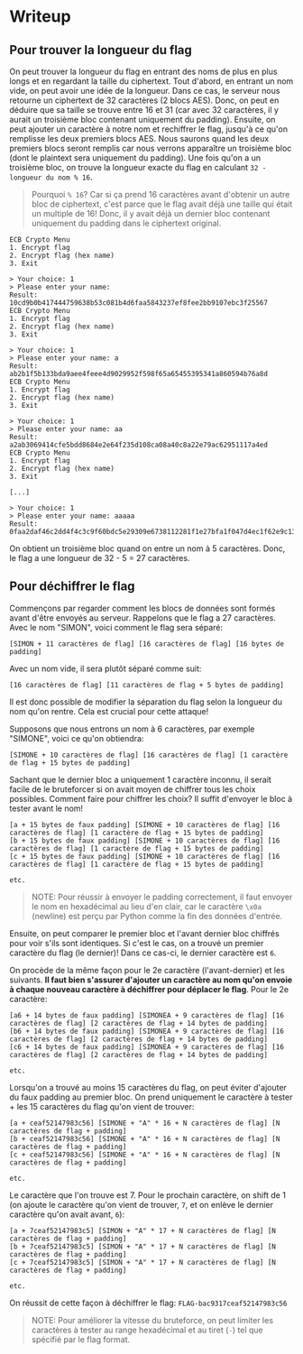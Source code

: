 # Writeup
## Pour trouver la longueur du flag
On peut trouver la longueur du flag en entrant des noms de plus en plus longs et en regardant la taille du ciphertext. Tout d'abord, en entrant un nom vide, on peut avoir une idée de la longueur. Dans ce cas, le serveur nous retourne un ciphertext de 32 caractères (2 blocs AES). Donc, on peut en déduire que sa taille se trouve entre 16 et 31 (car avec 32 caractères, il y aurait un troisième bloc contenant uniquement du padding). Ensuite, on peut ajouter un caractère à notre nom et rechiffrer le flag, jusqu'à ce qu'on remplisse les deux premiers blocs AES. Nous saurons quand les deux premiers blocs seront remplis car nous verrons apparaître un troisième bloc (dont le plaintext sera uniquement du padding). Une fois qu'on a un troisième bloc, on trouve la longueur exacte du flag en calculant `32 - longueur du nom % 16`.

> Pourquoi `% 16`? Car si ça prend 16 caractères avant d'obtenir un autre bloc de ciphertext, c'est parce que le flag avait déjà une taille qui était un multiple de 16! Donc, il y avait déjà un dernier bloc contenant uniquement du padding dans le ciphertext original.

```
ECB Crypto Menu
1. Encrypt flag
2. Encrypt flag (hex name)
3. Exit

> Your choice: 1
> Please enter your name:   
Result: 10cd9b0b417444759638b53c081b4d6faa5843237ef8fee2bb9107ebc3f25567
ECB Crypto Menu
1. Encrypt flag
2. Encrypt flag (hex name)
3. Exit

> Your choice: 1
> Please enter your name: a
Result: ab2b1f5b133bda9aee4feee4d9029952f598f65a65455395341a860594b76a8d
ECB Crypto Menu
1. Encrypt flag
2. Encrypt flag (hex name)
3. Exit

> Your choice: 1
> Please enter your name: aa
Result: a2ab3069414cfe5bdd8684e2e64f235d108ca08a40c8a22e79ac62951117a4ed
ECB Crypto Menu
1. Encrypt flag
2. Encrypt flag (hex name)
3. Exit

[...]

> Your choice: 1
> Please enter your name: aaaaa
Result: 0faa2daf46c2dd4f4c3c9f60bdc5e29309e6738112281f1e27bfa1f047d4ec1f62e9c13115c6ffb2da9bfa44d802c671
```

On obtient un troisième bloc quand on entre un nom à 5 caractères. Donc, le flag a une longueur de 32 - 5 = 27 caractères.

## Pour déchiffrer le flag
Commençons par regarder comment les blocs de données sont formés avant d'être envoyés au serveur. Rappelons que le flag a 27 caractères. Avec le nom "SIMON", voici comment le flag sera séparé:

```
[SIMON + 11 caractères de flag] [16 caractères de flag] [16 bytes de padding]
```

Avec un nom vide, il sera plutôt séparé comme suit:

```
[16 caractères de flag] [11 caractères de flag + 5 bytes de padding]
```

Il est donc possible de modifier la séparation du flag selon la longueur du nom qu'on rentre. Cela est crucial pour cette attaque!

Supposons que nous entrons un nom à 6 caractères, par exemple "SIMONE", voici ce qu'on obtiendra:

```
[SIMONE + 10 caractères de flag] [16 caractères de flag] [1 caractère de flag + 15 bytes de padding]
```

Sachant que le dernier bloc a uniquement 1 caractère inconnu, il serait facile de le bruteforcer si on avait moyen de chiffrer tous les choix possibles. Comment faire pour chiffrer les choix? Il suffit d'envoyer le bloc à tester avant le nom!

```
[a + 15 bytes de faux padding] [SIMONE + 10 caractères de flag] [16 caractères de flag] [1 caractère de flag + 15 bytes de padding]
[b + 15 bytes de faux padding] [SIMONE + 10 caractères de flag] [16 caractères de flag] [1 caractère de flag + 15 bytes de padding]
[c + 15 bytes de faux padding] [SIMONE + 10 caractères de flag] [16 caractères de flag] [1 caractère de flag + 15 bytes de padding]

etc.
```

> NOTE: Pour réussir à envoyer le padding correctement, il faut envoyer le nom en hexadécimal au lieu d'en clair, car le caractère `\x0a` (newline) est perçu par Python comme la fin des données d'entrée.

Ensuite, on peut comparer le premier bloc et l'avant dernier bloc chiffrés pour voir s'ils sont identiques. Si c'est le cas, on a trouvé un premier caractère du flag (le dernier)! Dans ce cas-ci, le dernier caractère est `6`.

On procède de la même façon pour le 2e caractère (l'avant-dernier) et les suivants. **Il faut bien s'assurer d'ajouter un caractère au nom qu'on envoie à chaque nouveau caractère à déchiffrer pour déplacer le flag**. Pour le 2e caractère:

```
[a6 + 14 bytes de faux padding] [SIMONEA + 9 caractères de flag] [16 caractères de flag] [2 caractères de flag + 14 bytes de padding]
[b6 + 14 bytes de faux padding] [SIMONEA + 9 caractères de flag] [16 caractères de flag] [2 caractères de flag + 14 bytes de padding]
[c6 + 14 bytes de faux padding] [SIMONEA + 9 caractères de flag] [16 caractères de flag] [2 caractères de flag + 14 bytes de padding]

etc.
```

Lorsqu'on a trouvé au moins 15 caractères du flag, on peut éviter d'ajouter du faux padding au premier bloc. On prend uniquement le caractère à tester + les 15 caractères du flag qu'on vient de trouver:

```
[a + ceaf52147983c56] [SIMONE + "A" * 16 + N caractères de flag] [N caractères de flag + padding]
[b + ceaf52147983c56] [SIMONE + "A" * 16 + N caractères de flag] [N caractères de flag + padding]
[c + ceaf52147983c56] [SIMONE + "A" * 16 + N caractères de flag] [N caractères de flag + padding]

etc.
```

Le caractère que l'on trouve est 7. Pour le prochain caractère, on shift de 1 (on ajoute le caractère qu'on vient de trouver, `7`, et on enlève le dernier caractère qu'on avait avant, `6`):

```
[a + 7ceaf52147983c5] [SIMON + "A" * 17 + N caractères de flag] [N caractères de flag + padding]
[b + 7ceaf52147983c5] [SIMON + "A" * 17 + N caractères de flag] [N caractères de flag + padding]
[c + 7ceaf52147983c5] [SIMON + "A" * 17 + N caractères de flag] [N caractères de flag + padding]

etc.
```

On réussit de cette façon à déchiffrer le flag: `FLAG-bac9317ceaf52147983c56`

> NOTE: Pour améliorer la vitesse du bruteforce, on peut limiter les caractères à tester au range hexadécimal et au tiret (`-`) tel que spécifié par le flag format.
